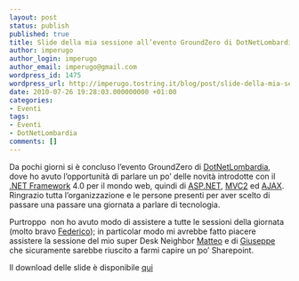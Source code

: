 ```yaml
---
layout: post
status: publish
published: true
title: Slide della mia sessione all’evento GroundZero di DotNetLombardia
author: imperugo
author_login: imperugo
author_email: imperugo@gmail.com
wordpress_id: 1475
wordpress_url: http://imperugo.tostring.it/blog/post/slide-della-mia-sessione-allevento-groundzero-di-dotnetlombardia/
date: 2010-07-26 19:28:03.000000000 +01:00
categories:
- Eventi
tags:
- Eventi
- DotNetLombardia
comments: []
---
```

<p>Da pochi giorni si è concluso l’evento GroundZero di <a title="DotNetLombardia" href="http://dotnetlombardia.org/" rel="nofollow" target="_blank">DotNetLombardia</a>, dove ho avuto l’opportunità di parlare un po’ delle novità introdotte con il <a title=".NET Framework Search" href="http://www.imperugo.tostring.it/tags/archive/.net" target="_blank">.NET Framework</a> 4.0 per il mondo web, quindi di <a title="ASP.NET Category" href="http://www.tostring.it/categories/archive/asp.net" target="_blank">ASP.NET</a>, <a title="MVC Category" href="http://www.tostring.it/categories/archive/mvc" target="_blank">MVC2</a> ed <a title="AJAX Category" href="http://www.tostring.it/categories/archive/ajax" target="_blank">AJAX</a>.     <br />Ringrazio tutta l’organizzazione e le persone presenti per aver scelto di passare una passare una giornata a parlare di tecnologia.</p>  <p>Purtroppo&#160; non ho avuto modo di assistere a tutte le sessioni della giornata (molto bravo <a title="Il blog di Federico Degrandis" href="http://blogs.ugidotnet.org/federicoD/Default.aspx" rel="nofollow" target="_blank">Federico</a>); in particolar modo mi avrebbe fatto piacere assistere la sessione del mio super Desk Neighbor <a title="Matteo Pagani&#39;s Blog" href="http://qmatteoq.tostring.it/" rel="nofollow" target="_blank">Matteo</a> e di <a title="Giuseppe Marchi&#39;s Blog" href="http://www.peppedotnet.it/" rel="nofollow" target="_blank">Giuseppe</a> che sicuramente sarebbe riuscito a farmi capire un po’ Sharepoint.</p>  <p>   <div style="padding-bottom: 0px; margin: 0px; padding-left: 0px; padding-right: 0px; display: inline; float: none; padding-top: 0px" id="scid:fb3a1972-4489-4e52-abe7-25a00bb07fdf:63725590-f407-4647-b8f7-f1599609a75a" class="wlWriterEditableSmartContent"><p>Il download delle slide è disponibile <a href="http://tostring.it/UserFiles/imperugo/Sessione%20ASP.NET_2.pdf" target="_blank">qui</a></p></div></p>
